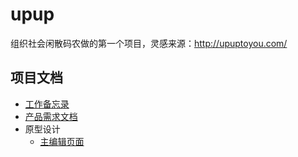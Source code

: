 # upup

组织社会闲散码农做的第一个项目，灵感来源：http://upuptoyou.com/

## 项目文档

* [工作备忘录](./MEMO.md)
* [产品需求文档](./docs/PRD.md)
* 原型设计
    * [主编辑页面](./design/editor.png)